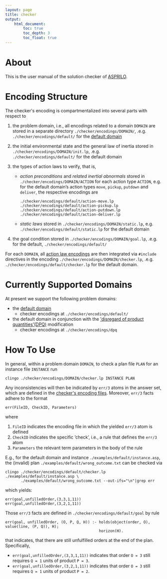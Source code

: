 ```yaml
---
layout: page
title: checker
output:
    html_document:
        toc: true
        toc_depth: 3
        toc_float: true
---
```


# About

This is the user manual of the solution checker of [ASPRILO](index.md).


# Encoding Structure

The checker's encoding is compartmentalized into several parts with respect to

1.  the problem domain, i.e., all encodings related to a domain `DOMAIN` are stored in a separate
    directory `./checker/encodings/DOMAIN/`, .e.g. `./checker/encodings/default/` for the [default
    domain](specification.md)

2.  the initial environmental state and the general law of inertia stored in
    `./checker/encodings/DOMAIN/init.lp`, .e.g. `./checker/encodings/default/` for the default
    domain

3.  <a id="action-laws"></a>the types of action laws to verify, that is,
    -   *action preconditions* and *related inertial abnormals* stored in
        `./checker/encodings/DOMAIN/ACTION` for each action type `ACTION`, e.g. for the default
        domain&rsquo;s action types `move`, `pickup`, `putdown` and `deliver`, the respective
        encodings are

            ./checker/encodings/default/action-move.lp
            ./checker/encodings/default/action-pickup.lp
            ./checker/encodings/default/action-putdown.lp
            ./checker/encodings/default/action-deliver.lp

    -   *static laws* stored in `./checker/encodings/DOMAIN/static.lp`,
        e.g. `./checker/encodings/default/static.lp` for the default domain

4.  the goal condition stored in `./checker/encodings/DOMAIN/goal.lp`, .e.g. for the default,
    `./checker/encodings/default/`

For each `DOMAIN`, all [action law encodings](#action-laws) are then integrated via `#include` directives in the
encoding `./checker/encodings/DOMAIN/checker.lp`, .e.g.  `./checker/encodings/default/checker.lp`
for the default domain.


# Currently Supported Domains

At present we support the following problem domains:

-   the [default domain](specification.md)
    - checker encodings at `./checker/encodings/default/`
-   the default domain in conjunction with the ['disregard of product quantities'(DPQ)](specification.md#cid-49448523-5e9b-4ed2-ac1a-6754d838b85c) modification
    - checker encodings at `./checker/encodings/dpq`


# How To Use

In general, within a problem domain `DOMAIN`, to check a plan file `PLAN` for an instance file
`INSTANCE` run

    clingo ./checker/encodings/DOMAIN/checker.lp INSTANCE PLAN

Any inconsistencies will then be indicated by `err/3` atoms in the answer set, which are defined
in the [checker's encoding files](#-encoding-structure). Moreover, `err/3` facts adhere to the format

    err(FileID, CheckID, Parameters)

where

1. `FileID` indicates the encoding file in which the yielded `err/3` atom is defined
2. `CheckID` indicates the specific &rsquo;check&rsquo;, i.e., a rule that defines the `err/3` atom
3. `Parameters` the relevant term parameters in the body of the rule

E.g., for the default domain and instance `./examples/default/instance.asp`, the (invalid) plan
`./examples/default/wrong_outcome.txt` can be checked via

    clingo ./checker/encodings/default/checker.lp ./examples/default/instance.asp \
           ./examples/default/wrong_outcome.txt --out-ifs="\n"|grep err

which yields:

    err(goal,unfilledOrder,(3,3,1,11))
    err(goal,unfilledOrder,(3,2,1,11))

Those `err/3` facts are defined in `./checker/encodings/default/goal` by rule

    err(goal, unfilledOrder, (O, P, Q, H)) :- holds(object(order, O), value(line, (P, Q)), H);
                                              horizon(H).

that indicates, that there are still unfulfilled orders at the end of the plan. Specifically,

- `err(goal,unfilledOrder,(3,3,1,11))` indicates that order `O = 3` still requires `Q = 1` units of
  product `P = 3`.
- `err(goal,unfilledOrder,(3,2,1,11))` indicates that order `O = 3` still requires `Q = 1` units of
  product `P = 2`.

